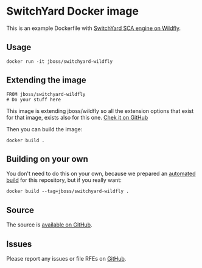 # SwitchYard Docker image

This is an example Dockerfile with [SwitchYard SCA engine on Wildfly](http://switchyard.jboss.org/).

## Usage

    docker run -it jboss/switchyard-wildfly

## Extending the image

    FROM jboss/switchyard-wildfly
    # Do your stuff here

This image is extending jboss/wildfly so all the extension options that exist for that image, exists also for this one. [Chek it on GitHub](https://github.com/jboss/dockerfiles/tree/master/wildfly)

Then you can build the image:

    docker build .

## Building on your own

You don't need to do this on your own, because we prepared an [automated build](https://registry.hub.docker.com/u/jboss/switchyard-wildfly/) for this repository, but if you really want:

    docker build --tag=jboss/switchyard-wildfly .

## Source

The source is [available on GitHub](https://github.com/jboss/dockerfiles/tree/master/switchyard-wildfly).

## Issues

Please report any issues or file RFEs on [GitHub](https://github.com/jboss/dockerfiles/issues).
